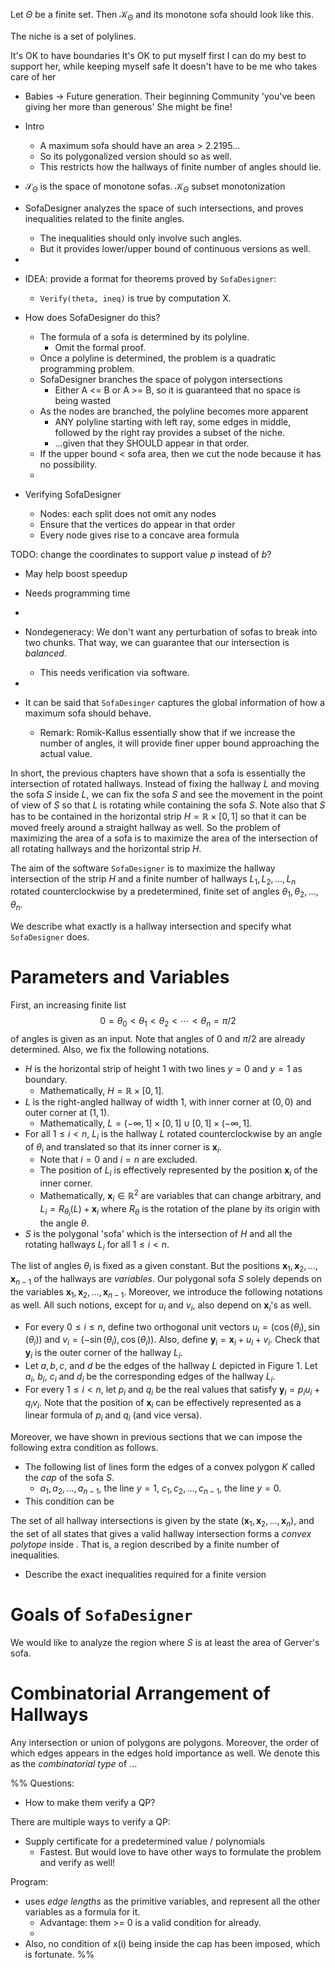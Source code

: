 Let $\Theta$ be a finite set. Then $\mathcal{K}_\Theta$ and its monotone sofa should look like this.

The niche is a set of polylines.

It's OK to have boundaries
It's OK to put myself first
I can do my best to support her, while keeping myself safe
It doesn't have to be me who takes care of her
- Babies -> Future generation. Their beginning
Community
'you've been giving her more than generous'
She might be fine! 

- Intro
	- A maximum sofa should have an area > 2.2195... 
	- So its polygonalized version should so as well.
	- This restricts how the hallways of finite number of angles should lie.

- $\mathcal{S}_{\Theta}$ is the space of monotone sofas. $\mathcal{K}_\Theta$ subset monotonization

- SofaDesigner analyzes the space of such intersections, and proves inequalities related to the finite angles.
	- The inequalities should only involve such angles. 
	- But it provides lower/upper bound of continuous versions as well.
- 

- IDEA: provide a format for theorems proved by `SofaDesigner`: 
	- `Verify(theta, ineq)` is true by computation X.
- How does SofaDesigner do this?
	- The formula of a sofa is determined by its polyline.
		- Omit the formal proof.
	- Once a polyline is determined, the problem is a quadratic programming problem.
	- SofaDesigner branches the space of polygon intersections 
		- Either A <= B or A >= B, so it is guaranteed that no space is being wasted
	- As the nodes are branched, the polyline becomes more apparent
		- ANY polyline starting with left ray, some edges in middle, followed by the right ray provides a subset of the niche.
		- ...given that they SHOULD appear in that order.
	- If the upper bound < sofa area, then we cut the node because it has no possibility.
	- 
- Verifying SofaDesigner
	- Nodes: each split does not omit any nodes
	- Ensure that the vertices do appear in that order
	- Every node gives rise to a concave area formula

TODO: change the coordinates to support value $p$ instead of $b$?
- May help boost speedup
- Needs programming time
- 

- Nondegeneracy: We don't want any perturbation of sofas to break into two chunks. That way, we can guarantee that our intersection is _balanced_.
	- This needs verification via software.
- 
- It can be said that `SofaDesinger` captures the global information of how a maximum sofa should behave.
	- Remark: Romik-Kallus essentially show that if we increase the number of angles, it will provide finer upper bound approaching the actual value.


In short, the previous chapters have shown that a sofa is essentially the intersection of rotated hallways. Instead of fixing the hallway $L$ and moving the sofa $S$ inside $L$, we can fix the sofa $S$ and see the movement in the point of view of $S$ so that $L$ is rotating while containing the sofa $S$. Note also that $S$ has to be contained in the horizontal strip $H = \mathbb{R} \times [0, 1]$ so that it can be moved freely around a straight hallway as well. So the problem of maximizing the area of a sofa is to maximize the area of the intersection of all rotating hallways and the horizontal strip $H$.

The aim of the software `SofaDesigner` is to maximize the hallway intersection of the strip $H$ and a finite number of hallways $L_1, L_2, \dots, L_n$ rotated counterclockwise by a predetermined, finite set of angles $\theta_1, \theta_2, \dots, \theta_n$.

We describe what exactly is a hallway intersection and specify what `SofaDesigner` does. 

# Parameters and Variables

First, an increasing finite list 
$$0 = \theta_0 < \theta_1 < \theta_2 < \cdots < \theta_n = \pi/2$$
of angles is given as an input. Note that angles of $0$ and $\pi/2$ are already determined. Also, we fix the following notations.
- $H$ is the horizontal strip of height 1 with two lines $y=0$ and $y=1$ as boundary.
	- Mathematically, $H = \mathbb{R} \times [0, 1]$.
- $L$ is the right-angled hallway of width 1, with inner corner at $(0, 0)$ and outer corner at $(1, 1)$.
	- Mathematically, $L = (-\infty, 1] \times [0, 1] \cup [0, 1] \times (-\infty, 1]$.
- For all $1 \leq i < n$, $L_i$ is the hallway $L$ rotated counterclockwise by an angle of $\theta_i$ and translated so that its inner corner is $\mathbf{x}_i$.
	- Note that $i=0$ and $i=n$ are excluded.
	- The position of $L_i$ is effectively represented by the position $\mathbf{x}_i$ of the inner corner.
	- Mathematically, $\mathbf{x}_i \in\mathbb{R}^2$ are variables that can change arbitrary, and $L_i = R_{\theta_i}(L) + \mathbf{x}_i$ where $R_\theta$ is the rotation of the plane by its origin with the angle $\theta$.
- $S$ is the polygonal 'sofa' which is the intersection of $H$ and all the rotating hallways $L_i$ for all $1 \leq i < n$.

The list of angles $\theta_i$ is fixed as a given constant. But the positions $\mathbf{x}_1, \mathbf{x}_2, \dots, \mathbf{x}_{n-1}$ of the hallways are _variables_. Our polygonal sofa $S$ solely depends on the variables $\mathbf{x}_1, \mathbf{x}_2, \dots, \mathbf{x}_{n-1}$. Moreover, we introduce the following notations as well. All such notions, except for $u_i$ and $v_i$, also depend on $\mathbf{x}_i$'s as well.

- For every $0 \leq i \leq n$, define two orthogonal unit vectors $u_i = \left( \cos (\theta_i), \sin(\theta_i) \right)$ and $v_i = \left( - \sin(\theta_i), \cos(\theta_i) \right)$. Also, define $\mathbf{y}_i = \mathbf{x}_i + u_i + v_i$. Check that $\mathbf{y}_i$ is the outer corner of the hallway $L_i$.
- Let $a, b, c,$ and $d$ be the edges of the hallway $L$ depicted in Figure 1. Let $a_i$, $b_i$, $c_i$ and $d_i$ be the corresponding edges of the hallway $L_i$.
- For every $1 \leq i < n$, let $p_i$ and $q_i$ be the real values that satisfy $\mathbf{y}_i = p_i u_i + q_i v_i$. Note that the position of $\mathbf{x}_i$ can be effectively represented as a linear formula of $p_i$ and $q_i$ (and vice versa). 

Moreover, we have shown in previous sections that we can impose the following extra condition as follows.

- The following list of lines form the edges of a convex polygon $K$ called the _cap_ of the sofa $S$.
	- $a_1, a_2, \dots, a_{n-1}$, the line $y=1$, $c_1, c_2, \dots, c_{n-1}$, the line $y=0$.
- This condition can be 

The set of all hallway intersections is given by the state $(\mathbf{x}_1, \mathbf{x}_2, \dots, \mathbf{x}_n)$, and the set of all states that gives a valid hallway intersection forms a _convex polytope_ inside . That is, a region described by a finite number of inequalities.
- Describe the exact inequalities required for a finite version 

# Goals of `SofaDesigner`

We would like to analyze the region where $S$ is at least the area of Gerver's sofa. 

# Combinatorial Arrangement of Hallways

Any intersection or union of polygons are polygons. Moreover, the order of which edges appears in the edges hold importance as well. We denote this as the _combinatorial type_ of ...



%%
Questions:
- How to make them verify a QP?

There are multiple ways to verify a QP:
- Supply certificate for a predetermined value / polynomials
	- Fastest. But would love to have other ways to formulate the problem and verify as well!

Program:
- uses _edge lengths_ as the primitive variables, and represent all the other variables as a formula for it.
	- Advantage: them >= 0 is a valid condition for already.
	- 
- Also, no condition of x(i) being inside the cap has been imposed, which is fortunate.
%%